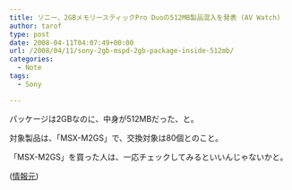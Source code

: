 ```yaml
---
title: ソニー、2GBメモリースティックPro Duoの512MB製品混入を発表 (AV Watch)
author: tarof
type: post
date: 2008-04-11T04:07:49+00:00
url: /2008/04/11/sony-2gb-mspd-2gb-package-inside-512mb/
categories:
  - Note
tags:
  - Sony

---
```

パッケージは2GBなのに、中身が512MBだった、と。
  
対象製品は、「MSX-M2GS」で、交換対象は80個とのこと。
  
「MSX-M2GS」を買った人は、一応チェックしてみるといいんじゃないかと。

([情報元][1])

 [1]: http://www.watch.impress.co.jp/av/docs/20080410/sony3.htm